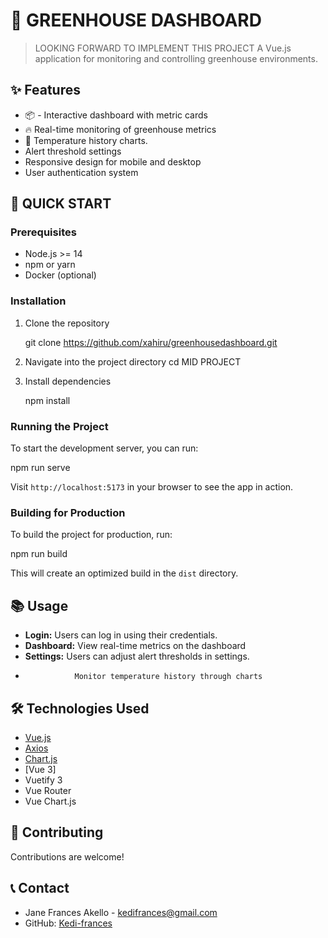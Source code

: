 # 🚀 GREENHOUSE DASHBOARD
> LOOKING FORWARD TO IMPLEMENT THIS PROJECT
A Vue.js application for monitoring and controlling greenhouse environments.

## ✨ Features

- 📦 - Interactive dashboard with metric cards
- 🔥  Real-time monitoring of greenhouse metrics
- 🎯 Temperature history charts.
- Alert threshold settings
- Responsive design for mobile and desktop
- User authentication system

## 🚀 QUICK START
### Prerequisites

- Node.js >= 14
- npm or yarn
- Docker (optional)


### Installation

1. Clone the repository

   git clone https://github.com/xahiru/greenhousedashboard.git  
  
2. Navigate into the project directory
   cd MID PROJECT
   
3. Install dependencies
  
   npm install

### Running the Project

To start the development server, you can run:

npm run serve

Visit `http://localhost:5173` in your browser to see the app in action.

### Building for Production

To build the project for production, run:

npm run build


This will create an optimized build in the `dist` directory.

## 📚 Usage

- **Login:** Users can log in using their credentials.
- **Dashboard:** View real-time metrics on the dashboard
- **Settings:** Users can adjust alert thresholds in settings.
-                Monitor temperature history through charts

## 🛠️ Technologies Used

- [Vue.js](https://vuejs.org/)
- [Axios](https://axios-http.com/)
- [Chart.js](https://www.chartjs.org/)  
- [Vue 3]
- Vuetify 3
- Vue Router
- Vue Chart.js
## 🤝 Contributing

Contributions are welcome! 

## 📞 Contact

- Jane Frances Akello - [kedifrances@gmail.com](mailto:kedifrances@gmail.com)  
- GitHub: [Kedi-frances](https://github.com/Kedi-Frances)  